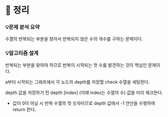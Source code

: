 # 🧐 정리
### 💡**문제 분석 요약**

수열의 반복되는 부분을 찾아서 반복되지 않은 수의 개수를 구하는 문제이다. 

### 💡**알고리즘 설계**

반복되는 부분을 찾아야 하므로 반복이 시작되는 첫 수를 발견하는 것이 핵심인 문제이다. 

a부터 시작되는 그래프에서 각 노드의 depth를 저장할 check 수열을 세팅한다. 

depth 값을 저장하기 전 depth [index] (이때 index는 수열의 수) 값을 미리 체크한다. 

- 값이 0이 아닐 시 반복 수열의 첫 숫자이므로 depth 값에서 -1 연산을 수행하여 return 한다.
